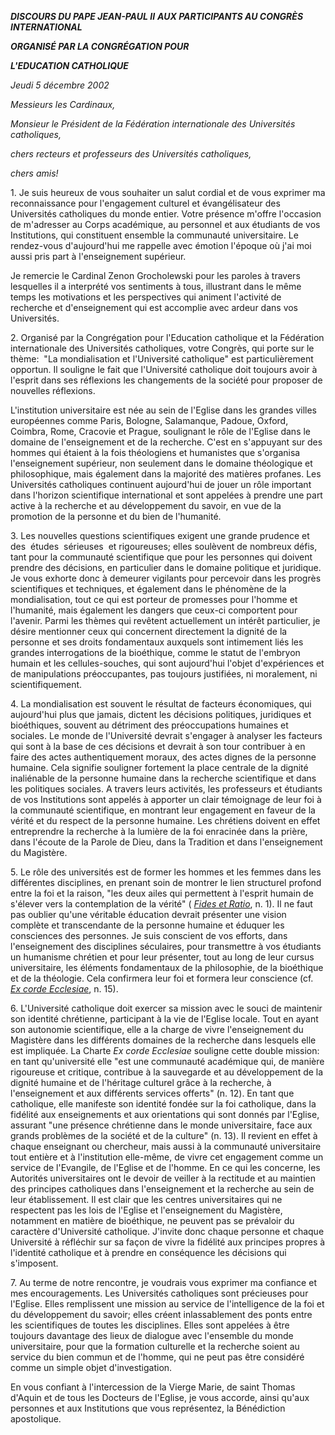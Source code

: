 ***DISCOURS DU PAPE JEAN-PAUL II*** ***AUX PARTICIPANTS AU CONGRÈS INTERNATIONAL***

***ORGANISÉ PAR LA CONGRÉGATION POUR***

***L'EDUCATION CATHOLIQUE***

*Jeudi 5 décembre 2002*

*Messieurs les Cardinaux,*

*Monsieur le Président de la Fédération internationale des Universités catholiques,*

*chers recteurs et professeurs des Universités catholiques,*

*chers amis!*

1. Je suis heureux de vous souhaiter un salut cordial et de vous exprimer ma reconnaissance pour l'engagement culturel et évangélisateur des Universités catholiques du monde entier. Votre présence m'offre l'occasion de m'adresser au Corps académique, au personnel et aux étudiants de vos Institutions, qui constituent ensemble la communauté universitaire. Le rendez-vous d'aujourd'hui me rappelle avec émotion l'époque où j'ai moi aussi pris part à l'enseignement supérieur.

Je remercie le Cardinal Zenon Grocholewski pour les paroles à travers lesquelles il a interprété vos sentiments à tous, illustrant dans le même temps les motivations et les perspectives qui animent l'activité de recherche et d'enseignement qui est accomplie avec ardeur dans vos Universités.

2. Organisé par la Congrégation pour l'Education catholique et la Fédération internationale des Universités catholiques, votre Congrès, qui porte sur le thème:  "La mondialisation et l'Université catholique" est particulièrement opportun. Il souligne le fait que l'Université catholique doit toujours avoir à l'esprit dans ses réflexions les changements de la société pour proposer de nouvelles réflexions.

L'institution universitaire est née au sein de l'Eglise dans les grandes villes européennes comme Paris, Bologne, Salamanque, Padoue, Oxford, Coimbra, Rome, Cracovie et Prague, soulignant le rôle de l'Eglise dans le domaine de l'enseignement et de la recherche. C'est en s'appuyant sur des hommes qui étaient à la fois théologiens et humanistes que s'organisa l'enseignement supérieur, non seulement dans le domaine théologique et philosophique, mais également dans la majorité des matières profanes. Les Universités catholiques continuent aujourd'hui de jouer un rôle important dans l'horizon scientifique international et sont appelées à prendre une part active à la recherche et au développement du savoir, en vue de la promotion de la personne et du bien de l'humanité.

3. Les nouvelles questions scientifiques exigent une grande prudence et des  études  sérieuses  et rigoureuses; elles soulèvent de nombreux défis, tant pour la communauté scientifique que pour les personnes qui doivent prendre des décisions, en particulier dans le domaine politique et juridique. Je vous exhorte donc à demeurer vigilants pour percevoir dans les progrès scientifiques et techniques, et également dans le phénomène de la mondialisation, tout ce qui est porteur de promesses pour l'homme et l'humanité, mais également les dangers que ceux-ci comportent pour l'avenir. Parmi les thèmes qui revêtent actuellement un intérêt particulier, je désire mentionner ceux qui concernent directement la dignité de la personne et ses droits fondamentaux auxquels sont intimement liés les grandes interrogations de la bioéthique, comme le statut de l'embryon humain et les cellules-souches, qui sont aujourd'hui l'objet d'expériences et de manipulations préoccupantes, pas toujours justifiées, ni moralement, ni scientifiquement.

4. La mondialisation est souvent le résultat de facteurs économiques, qui aujourd'hui plus que jamais, dictent les décisions politiques, juridiques et bioéthiques, souvent au détriment des préoccupations humaines et sociales. Le monde de l'Université devrait s'engager à analyser les facteurs qui sont à la base de ces décisions et devrait à son tour contribuer à en faire des actes authentiquement moraux, des actes dignes de la personne humaine. Cela signifie souligner fortement la place centrale de la dignité inaliénable de la personne humaine dans la recherche scientifique et dans les politiques sociales. A travers leurs activités, les professeurs et étudiants de vos Institutions sont appelés à apporter un clair témoignage de leur foi à la communauté scientifique, en montrant leur engagement en faveur de la vérité et du respect de la personne humaine. Les chrétiens doivent en effet entreprendre la recherche à la lumière de la foi enracinée dans la prière, dans l'écoute de la Parole de Dieu, dans la Tradition et dans l'enseignement du Magistère.

5. Le rôle des universités est de former les hommes et les femmes dans les différentes disciplines, en prenant soin de montrer le lien structurel profond entre la foi et la raison, "les deux ailes qui permettent à l'esprit humain de s'élever vers la contemplation de la vérité" ( *[Fides et Ratio](/content/john-paul-ii/fr/encyclicals/documents/hf_jp-ii_enc_15101998_fides-et-ratio.html)*, n. 1). Il ne faut pas oublier qu'une véritable éducation devrait présenter une vision complète et transcendante de la personne humaine et éduquer les consciences des personnes. Je suis conscient de vos efforts, dans l'enseignement des disciplines séculaires, pour transmettre à vos étudiants un humanisme chrétien et pour leur présenter, tout au long de leur cursus universitaire, les éléments fondamentaux de la philosophie, de la bioéthique et de la théologie. Cela confirmera leur foi et formera leur conscience (cf. *[Ex corde Ecclesiae](/content/john-paul-ii/it/apost_constitutions/documents/hf_jp-ii_apc_15081990_ex-corde-ecclesiae.html)*, n. 15).

6. L'Université catholique doit exercer sa mission avec le souci de maintenir son identité chrétienne, participant à la vie de l'Eglise locale. Tout en ayant son autonomie scientifique, elle a la charge de vivre l'enseignement du Magistère dans les différents domaines de la recherche dans lesquels elle est impliquée. La Charte *Ex corde Ecclesiae* souligne cette double mission:  en tant qu'université elle "est une communauté académique qui, de manière rigoureuse et critique, contribue à la sauvegarde et au développement de la dignité humaine et de l'héritage culturel grâce à la recherche, à l'enseignement et aux différents services offerts" (n. 12). En tant que catholique, elle manifeste son identité fondée sur la foi catholique, dans la fidélité aux enseignements et aux orientations qui sont donnés par l'Eglise, assurant "une présence chrétienne dans le monde universitaire, face aux grands problèmes de la société et de la culture" (n. 13). Il revient en effet à chaque enseignant ou chercheur, mais aussi à la communauté universitaire tout entière et à l'institution elle-même, de vivre cet engagement comme un service de l'Evangile, de l'Eglise et de l'homme. En ce qui les concerne, les Autorités universitaires ont le devoir de veiller à la rectitude et au maintien des principes catholiques dans l'enseignement et la recherche au sein de leur établissement. Il est clair que les centres universitaires qui ne respectent pas les lois de l'Eglise et l'enseignement du Magistère, notamment en matière de bioéthique, ne peuvent pas se prévaloir du caractère d'Université catholique. J'invite donc chaque personne et chaque Université à réfléchir sur sa façon de vivre la fidélité aux principes propres à l'identité catholique et à prendre en conséquence les décisions qui s'imposent.

7. Au terme de notre rencontre, je voudrais vous exprimer ma confiance et mes encouragements. Les Universités catholiques sont précieuses pour l'Eglise. Elles remplissent une mission au service de l'intelligence de la foi et du développement du savoir; elles créent inlassablement des ponts entre les scientifiques de toutes les disciplines. Elles sont appelées à être toujours davantage des lieux de dialogue avec l'ensemble du monde universitaire, pour que la formation culturelle et la recherche soient au service du bien commun et de l'homme, qui ne peut pas être considéré comme un simple objet d'investigation.

En vous confiant à l'intercession de la Vierge Marie, de saint Thomas d'Aquin et de tous les Docteurs de l'Eglise, je vous accorde, ainsi qu'aux personnes et aux Institutions que vous représentez, la Bénédiction apostolique.